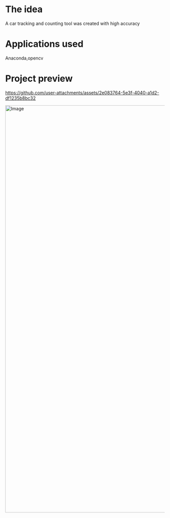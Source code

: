 
 # The idea
 A car tracking and counting tool was created with high accuracy

 # Applications used
 Anaconda,opencv

# Project preview
 https://github.com/user-attachments/assets/2e083764-5e3f-4040-a1d2-df1235b8bc32

 <img width="719" height="1282" alt="Image" src="https://github.com/user-attachments/assets/fe40a011-25e5-45c7-aa37-98e3d64e60ba" />

 
 
 

